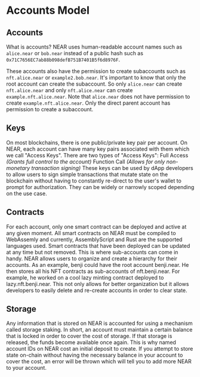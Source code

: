 # Accounts Model

## Accounts
What is accounts? NEAR uses human-readable account names such as ``alice.near`` or ``bob.near`` instead of a public hash such as ``0x71C7656EC7ab88b098defB751B7401B5f6d8976F``.

These accounts also have the permission to create subaccounts such as ``nft.alice.near`` or ``example2.bob.near``. It's important to know that only the root account can create the subaccount. So only ``alice.near`` can create ``nft.alice.near`` and only ``nft.alice.near`` can create ``example.nft.alice.near``. Note that ``alice.near`` does not have permission to create ``example.nft.alice.near``. Only the direct parent account has permission to create a subaccount.

## Keys
On most blockchains, there is one public/private key pair per account. On NEAR, each account can have many key pairs associated with them which we call "Access Keys". There are two types of "Access Keys":
Full Access _(Grants full control to the account)_
Function Call _(Allows for only non-monetary transaction signing)_
These keys can be used by dApp developers to allow users to sign simple transactions that mutate state on the blockchain without having to constantly re-direct to the user's wallet to prompt for authorization. They can be widely or narrowly scoped depending on the use case.

## Contracts
For each account, only one smart contract can be deployed and active at any given moment. All smart contracts on NEAR must be compiled to WebAssemly and currently, AssemblyScript and Rust are the supported languages used. Smart contracts that have been deployed can be updated at any time but not removed. This is where sub-accounts can come in handy. NEAR allows users to organize and create a hierarchy for their accounts.
As an example, benji could have the root account benji.near. He then stores all his NFT contracts as sub-accounts of nft.benji.near. For example, he worked on a cool lazy minting contract deployed to lazy.nft.benji.near. This not only allows for better organization but it allows developers to easily delete and re-create accounts in order to clear state.

## Storage
Any information that is stored on NEAR is accounted for using a mechanism called storage staking. In short, an account must maintain a certain balance that is locked in order to cover the cost of storage. If that storage is released, the funds become available once again. This is why named account IDs on NEAR cost an initial deposit to create. If you attempt to store state on-chain without having the necessary balance in your account to cover the cost, an error will be thrown which will tell you to add more NEAR to your account.
